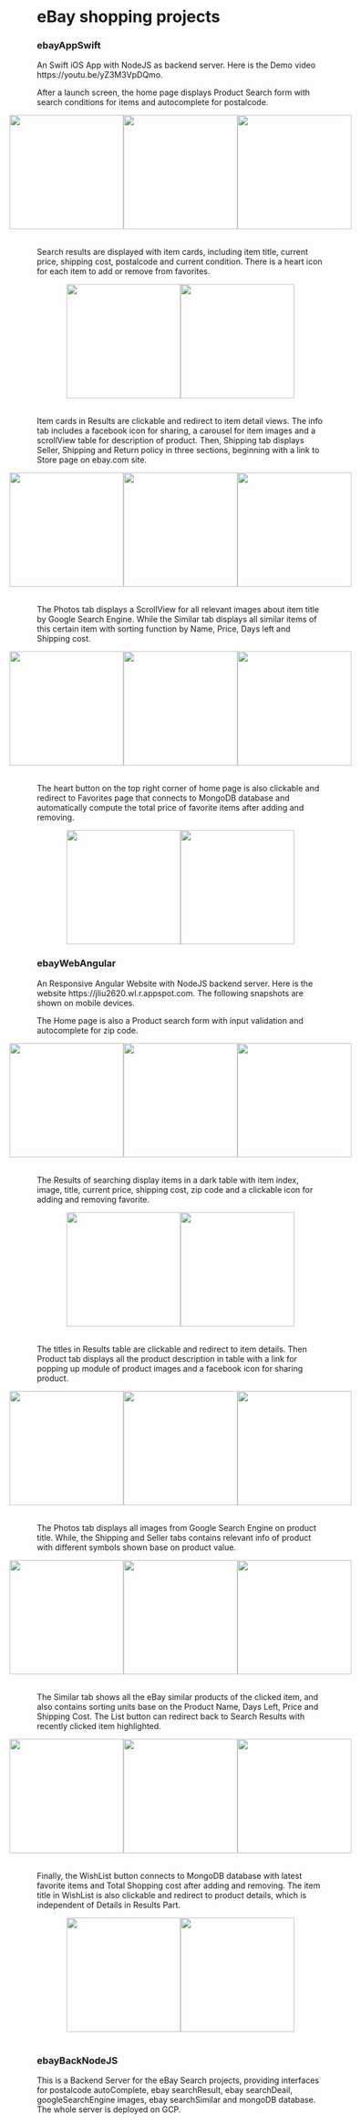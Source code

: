<h1> eBay shopping projects </h1>
<h3> ebayAppSwift </h3>
<p>An Swift iOS App with NodeJS as backend server. Here is the Demo video <a src="https://youtu.be/yZ3M3VpDQmo">https://youtu.be/yZ3M3VpDQmo</a>. </p> 
<p>After a launch screen, the home page displays Product Search form with search conditions for items and autocomplete for postalcode. </p>
<div style="display: flex; justify-content: center;">
    <img src="./ReadmeImages/ebayAppImage0.jpg" style="width: 200px">
    <img src="./ReadmeImages/ebayAppImage1.jpg" style="width: 200px">
    <img src="./ReadmeImages/ebayAppImage2.jpg" style="width: 200px">
</div> <br/>
<p>Search results are displayed with item cards, including item title, current price, shipping cost, postalcode and current condition. There is a heart icon for each item to add or remove from favorites.</p>
<div style="display: flex; justify-content: center;">
    <img src="./ReadmeImages/ebayAppImage3.jpg" style="width: 200px">
    <img src="./ReadmeImages/ebayAppImage4.jpg" style="width: 200px">
</div> <br/>
<p>Item cards in Results are clickable and redirect to item detail views. The info tab includes a facebook icon for sharing, a carousel for item images and a scrollView table for description of product. Then, Shipping tab displays Seller, Shipping and Return policy in three sections, beginning with a link to Store page on ebay.com site. </p>
<div style="display: flex; justify-content: center;">
    <img src="./ReadmeImages/ebayAppImage5.jpg" style="width: 200px">
    <img src="./ReadmeImages/ebayAppImage6.jpg" style="width: 200px">
    <img src="./ReadmeImages/ebayAppImage7.jpg" style="width: 200px">
</div> <br/>
<p>The Photos tab displays a ScrollView for all relevant images about item title by Google Search Engine. While the Similar tab displays all similar items of this certain item with sorting function by Name, Price, Days left and Shipping cost.</p>
<div style="display: flex; justify-content: center;">
    <img src="./ReadmeImages/ebayAppImage8.jpg" style="width: 200px">
    <img src="./ReadmeImages/ebayAppImage9.jpg" style="width: 200px">
    <img src="./ReadmeImages/ebayAppImage10.jpg" style="width: 200px">
</div><br/>
<p>The heart button on the top right corner of home page is also clickable and redirect to Favorites page that connects to MongoDB database and automatically compute the total price of favorite items after adding and removing.</p>
<div style="display: flex; justify-content: center;">
    <img src="./ReadmeImages/ebayAppImage11.jpg" style="width: 200px">
    <img src="./ReadmeImages/ebayAppImage12.jpg" style="width: 200px">
</div>

<h3> ebayWebAngular </h3>
<p>An Responsive Angular Website with NodeJS backend server. Here is the website <a src="https://jliu2620.wl.r.appspot.com/">https://jliu2620.wl.r.appspot.com</a>. The following snapshots are shown on mobile devices.</p> 
<p>The Home page is also a Product search form with input validation and autocomplete for zip code.</p>
<div style="display: flex; justify-content: center;">
    <img src="./ReadmeImages/ebayWebImage1.jpg" style="width: 200px">
    <img src="./ReadmeImages/ebayWebImage2.jpg" style="width: 200px">
    <img src="./ReadmeImages/ebayWebImage3.jpg" style="width: 200px">
</div> <br/>
<p>The Results of searching display items in a dark table with item index, image, title, current price, shipping cost, zip code and a clickable icon for adding and removing favorite.</p>
<div style="display: flex; justify-content: center;">
    <img src="./ReadmeImages/ebayWebImage4.jpg" style="width: 200px">
    <img src="./ReadmeImages/ebayWebImage5.jpg" style="width: 200px">
</div> <br/>
<p>The titles in Results table are clickable and redirect to item details. Then Product tab displays all the product description in table with a link for popping up module of product images and a facebook icon for sharing product.</p>
<div style="display: flex; justify-content: center;">
    <img src="./ReadmeImages/ebayWebImage6.jpg" style="width: 200px">
    <img src="./ReadmeImages/ebayWebImage7.jpg" style="width: 200px">
    <img src="./ReadmeImages/ebayWebImage0.jpg" style="width: 200px">
</div> <br/>
<p>The Photos tab displays all images from Google Search Engine on product title. While, the Shipping and Seller tabs contains relevant info of product with different symbols shown base on product value.</p>
<div style="display: flex; justify-content: center;">
    <img src="./ReadmeImages/ebayWebImage8.jpg" style="width: 200px">
    <img src="./ReadmeImages/ebayWebImage9.jpg" style="width: 200px">
    <img src="./ReadmeImages/ebayWebImage10.jpg" style="width: 200px">
</div> <br/>
<p>The Similar tab shows all the eBay similar products of the clicked item, and also contains sorting units base on the Product Name, Days Left, Price and Shipping Cost. The List button can redirect back to Search Results with recently clicked item highlighted.</p>
<div style="display: flex; justify-content: center;">
    <img src="./ReadmeImages/ebayWebImage11.jpg" style="width: 200px">
    <img src="./ReadmeImages/ebayWebImage12.jpg" style="width: 200px">
    <img src="./ReadmeImages/ebayWebImage15.jpg" style="width: 200px">
</div> <br/>
<p>Finally, the WishList button connects to MongoDB database with latest favorite items and Total Shopping cost after adding and removing. The item title in WishList is also clickable and redirect to product details, which is independent of Details in Results Part.</p>
<div style="display: flex; justify-content: center;">
    <img src="./ReadmeImages/ebayWebImage13.jpg" style="width: 200px">
    <img src="./ReadmeImages/ebayWebImage14.jpg" style="width: 200px">
</div> <br/>

<h3> ebayBackNodeJS </h3>
<p>This is a Backend Server for the eBay Search projects, providing interfaces for postalcode autoComplete, ebay searchResult, ebay searchDeail, googleSearchEngine images, ebay searchSimilar and mongoDB database. The whole server is deployed on GCP.</p>